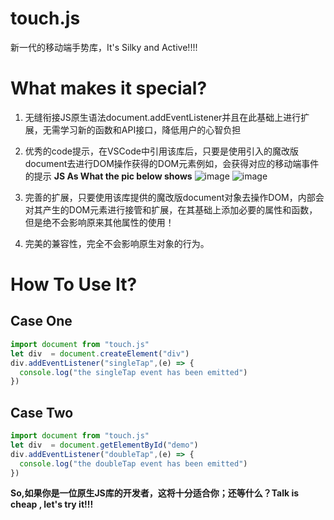 # touch.js
新一代的移动端手势库，It's Silky and Active!!!!
# What makes it special?
1. 无缝衔接JS原生语法document.addEventListener并且在此基础上进行扩展，无需学习新的函数和API接口，降低用户的心智负担
2. 优秀的code提示，在VSCode中引用该库后，只要是使用引入的魔改版document去进行DOM操作获得的DOM元素例如，会获得对应的移动端事件的提示
__JS As What the pic below shows__
![image](https://user-images.githubusercontent.com/69229785/216831435-bba28b06-4b10-4fa8-9343-70e579f11df6.png)
![image](https://user-images.githubusercontent.com/69229785/216831497-7bfa7b5f-47dc-46df-bf58-05dcdfbfd931.png)

3. 完善的扩展，只要使用该库提供的魔改版document对象去操作DOM，内部会对其产生的DOM元素进行接管和扩展，在其基础上添加必要的属性和函数，但是绝不会影响原来其他属性的使用！
4. 完美的兼容性，完全不会影响原生对象的行为。

# How To Use It?
## Case One
```js
import document from "touch.js"
let div  = document.createElement("div")
div.addEventListener("singleTap",(e) => {
  console.log("the singleTap event has been emitted")
})
```

## Case Two
```js
import document from "touch.js"
let div  = document.getElementById("demo")
div.addEventListener("doubleTap",(e) => {
  console.log("the doubleTap event has been emitted")
})
```

__So,如果你是一位原生JS库的开发者，这将十分适合你；还等什么？Talk is cheap , let's try it!!!__
